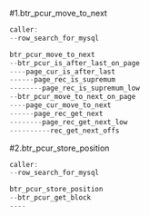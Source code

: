 #1.btr_pcur_move_to_next

```cpp
caller:
--row_search_for_mysql

btr_pcur_move_to_next
--btr_pcur_is_after_last_on_page
----page_cur_is_after_last
------page_rec_is_supremum
--------page_rec_is_supremum_low
--btr_pcur_move_to_next_on_page
----page_cur_move_to_next
------page_rec_get_next
--------page_rec_get_next_low
----------rec_get_next_offs
```

#2.btr_pcur_store_position

```cpp
caller:
--row_search_for_mysql

btr_pcur_store_position
--btr_pcur_get_block
----
```